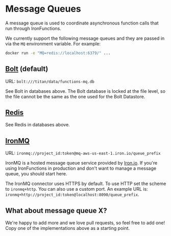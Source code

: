 
# Message Queues

A message queue is used to coordinate asynchronous function calls that run through IronFunctions.

We currently support the following message queues and they are passed in via the `MQ` environment variable. For example:

```sh
docker run -e "MQ=redis://localhost:6379/" ...
```

## [Bolt](https://github.com/boltdb/bolt) (default)

URL: `bolt:///titan/data/functions-mq.db`

See Bolt in databases above. The Bolt database is locked at the file level, so
the file cannot be the same as the one used for the Bolt Datastore.

## [Redis](http://redis.io/)

See Redis in databases above.

## [IronMQ](https://www.iron.io/platform/ironmq/)

URL: `ironmq://project_id:token@mq-aws-us-east-1.iron.io/queue_prefix`

IronMQ is a hosted message queue service provided by [Iron.io](http://iron.io). If you're using IronFunctions in production and don't
want to manage a message queue, you should start here.

The IronMQ connector uses HTTPS by default. To use HTTP set the scheme to
`ironmq+http`. You can also use a custom port. An example URL is:
`ironmq+http://project_id:token@localhost:8090/queue_prefix`.

## What about message queue X?

We're happy to add more and we love pull requests, so feel free to add one! Copy one of the implementations above as a starting point. 

